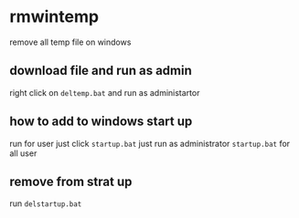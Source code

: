# rmwintemp
remove all temp file on windows
## download file and run as admin
right click on ```deltemp.bat``` and run as administartor 
## how to add to windows start up
run for user just click ```startup.bat```
just run as administrator ```startup.bat``` for all user
## remove from strat up 
run ```delstartup.bat```
